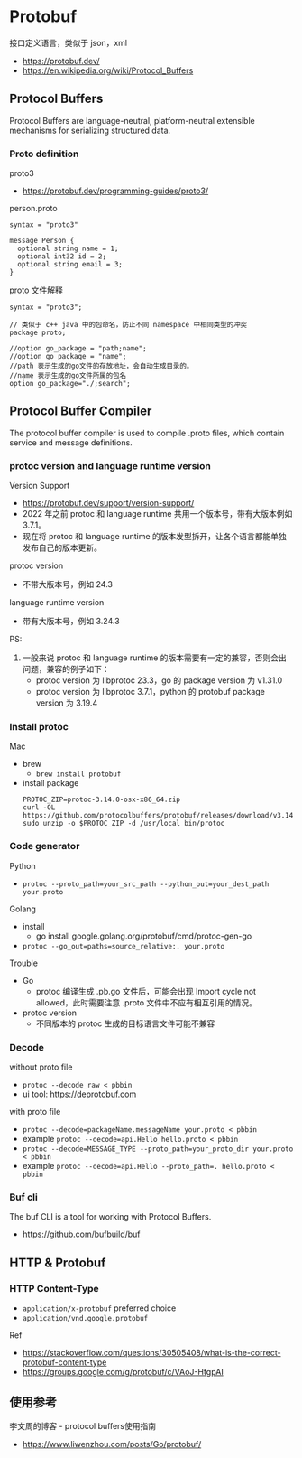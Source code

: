 # Protobuf
接口定义语言，类似于 json，xml
- https://protobuf.dev/
- https://en.wikipedia.org/wiki/Protocol_Buffers


## Protocol Buffers
Protocol Buffers are language-neutral, platform-neutral extensible mechanisms for serializing structured data.

### Proto definition
proto3
- https://protobuf.dev/programming-guides/proto3/

person.proto
```
syntax = "proto3"

message Person {
  optional string name = 1;
  optional int32 id = 2;
  optional string email = 3;
}
```

proto 文件解释
```
syntax = "proto3";

// 类似于 c++ java 中的包命名，防止不同 namespace 中相同类型的冲突
package proto;

//option go_package = "path;name";
//option go_package = "name";
//path 表示生成的go文件的存放地址，会自动生成目录的。
//name 表示生成的go文件所属的包名
option go_package="./;search";
```


## Protocol Buffer Compiler
The protocol buffer compiler is used to compile .proto files, which contain service and message definitions.

### protoc version and language runtime version
Version Support
- https://protobuf.dev/support/version-support/
- 2022 年之前 protoc 和 language runtime 共用一个版本号，带有大版本例如 3.7.1。
- 现在将 protoc 和 language runtime 的版本发型拆开，让各个语言都能单独发布自己的版本更新。

protoc version
- 不带大版本号，例如 24.3

language runtime version
- 带有大版本号，例如 3.24.3

PS:
1. 一般来说 protoc 和 language runtime 的版本需要有一定的兼容，否则会出问题，兼容的例子如下：
    - protoc version 为 libprotoc 23.3，go 的 package version 为 v1.31.0
    - protoc version 为 libprotoc 3.7.1，python 的 protobuf package version 为 3.19.4

### Install protoc
Mac
- brew
  - `brew install protobuf`
- install package
    ```
    PROTOC_ZIP=protoc-3.14.0-osx-x86_64.zip
    curl -OL https://github.com/protocolbuffers/protobuf/releases/download/v3.14.0/$PROTOC_ZIP
    sudo unzip -o $PROTOC_ZIP -d /usr/local bin/protoc
    ```

### Code generator
Python
- `protoc --proto_path=your_src_path --python_out=your_dest_path your.proto`

Golang
- install
  - go install google.golang.org/protobuf/cmd/protoc-gen-go
- `protoc --go_out=paths=source_relative:. your.proto`

Trouble
- Go
  - protoc 编译生成 .pb.go 文件后，可能会出现 Import cycle not allowed，此时需要注意 .proto 文件中不应有相互引用的情况。
- protoc version
  - 不同版本的 protoc 生成的目标语言文件可能不兼容


### Decode
without proto file
- `protoc --decode_raw < pbbin`
- ui tool: https://deprotobuf.com

with proto file
- `protoc --decode=packageName.messageName your.proto < pbbin`
- example `protoc --decode=api.Hello hello.proto < pbbin`
- `protoc --decode=MESSAGE_TYPE --proto_path=your_proto_dir your.proto < pbbin`
- example `protoc --decode=api.Hello --proto_path=. hello.proto < pbbin`


### Buf cli
The buf CLI is a tool for working with Protocol Buffers.
- https://github.com/bufbuild/buf


## HTTP & Protobuf
### HTTP Content-Type
- `application/x-protobuf` preferred choice
- `application/vnd.google.protobuf`

Ref
- https://stackoverflow.com/questions/30505408/what-is-the-correct-protobuf-content-type
- https://groups.google.com/g/protobuf/c/VAoJ-HtgpAI


## 使用参考
李文周的博客 - protocol buffers使用指南
- https://www.liwenzhou.com/posts/Go/protobuf/
